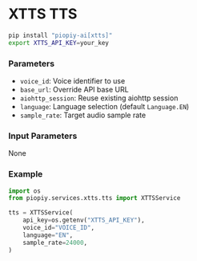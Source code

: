 # XTTS TTS

```bash
pip install "piopiy-ai[xtts]"
export XTTS_API_KEY=your_key
```

### Parameters

- `voice_id`: Voice identifier to use
- `base_url`: Override API base URL
- `aiohttp_session`: Reuse existing aiohttp session
- `language`: Language selection (default `Language.EN`)
- `sample_rate`: Target audio sample rate

### Input Parameters

None

### Example

```python
import os
from piopiy.services.xtts.tts import XTTSService

tts = XTTSService(
    api_key=os.getenv("XTTS_API_KEY"),
    voice_id="VOICE_ID",
    language="EN",
    sample_rate=24000,
)
```

